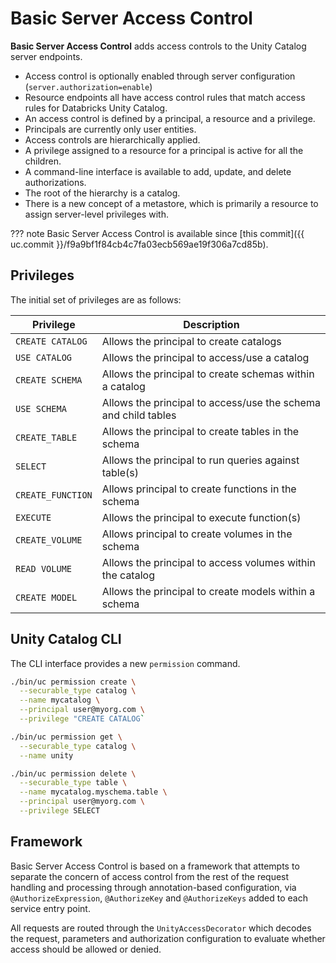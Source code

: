 # Basic Server Access Control

**Basic Server Access Control** adds access controls to the Unity Catalog server endpoints.

* Access control is optionally enabled through server configuration (`server.authorization=enable`)
* Resource endpoints all have access control rules that match access rules for Databricks Unity Catalog.
* An access control is defined by a principal, a resource and a privilege.
* Principals are currently only user entities.
* Access controls are hierarchically applied.
* A privilege assigned to a resource for a principal is active for all the children.
* A command-line interface is available to add, update, and delete authorizations.
* The root of the hierarchy is a catalog.
* There is a new concept of a metastore, which is primarily a resource to assign server-level privileges with.

??? note
    Basic Server Access Control is available since [this commit]({{ uc.commit }}/f9a9bf1f84cb4c7fa03ecb569ae19f306a7cd85b).

## Privileges

The initial set of privileges are as follows:

Privilege | Description
-|-
 `CREATE CATALOG` | Allows the principal to create catalogs
 `USE CATALOG` | Allows the principal to access/use a catalog
 `CREATE SCHEMA` | Allows the principal to create schemas within a catalog
 `USE SCHEMA` | Allows the principal to access/use the schema and child tables
 `CREATE_TABLE` | Allows the principal to create tables in the schema
 `SELECT` | Allows the principal to run queries against table(s)
 `CREATE_FUNCTION` | Allows principal to create functions in the schema
 `EXECUTE` | Allows the principal to execute function(s)
 `CREATE_VOLUME` | Allows principal to create volumes in the schema
 `READ VOLUME` | Allows the principal to access volumes within the catalog
 `CREATE MODEL` | Allows the principal to create models within a schema

## Unity Catalog CLI

The CLI interface provides a new `permission` command.

``` bash
./bin/uc permission create \
  --securable_type catalog \
  --name mycatalog \
  --principal user@myorg.com \
  --privilege "CREATE CATALOG`
```

``` bash
./bin/uc permission get \
  --securable_type catalog \
  --name unity
```

``` bash
./bin/uc permission delete \
  --securable_type table \
  --name mycatalog.myschema.table \
  --principal user@myorg.com \
  --privilege SELECT
```

## Framework

Basic Server Access Control is based on a framework that attempts to separate the concern of access control from the rest of the request handling and processing through annotation-based configuration, via `@AuthorizeExpression`, `@AuthorizeKey` and
`@AuthorizeKeys` added to each service entry point.

All requests are routed through the `UnityAccessDecorator` which decodes the request, parameters and authorization configuration to evaluate whether access should be allowed or denied.
